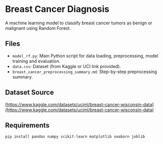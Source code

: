 # Breast Cancer Diagnosis

A machine learning model to classify breast cancer tumors as benign or malignant using Random Forest.

## Files
- `model_rf.py`: Main Python script for data loading, preprocessing, model training and evaluation.
- `data.csv`: Dataset (from Kaggle or UCI link provided).
- `breast_cancer_preprocessing_summary.md`: Step-by-step preprocessing summary.

## Dataset Source
[https://www.kaggle.com/datasets/uciml/breast-cancer-wisconsin-data](https://www.kaggle.com/datasets/uciml/breast-cancer-wisconsin-data)

## Requirements
```bash
pip install pandas numpy scikit-learn matplotlib seaborn joblib
